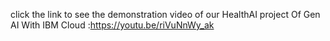 click the link to see the demonstration video of our HealthAI project Of Gen AI With IBM Cloud :https://youtu.be/riVuNnWy_ak
